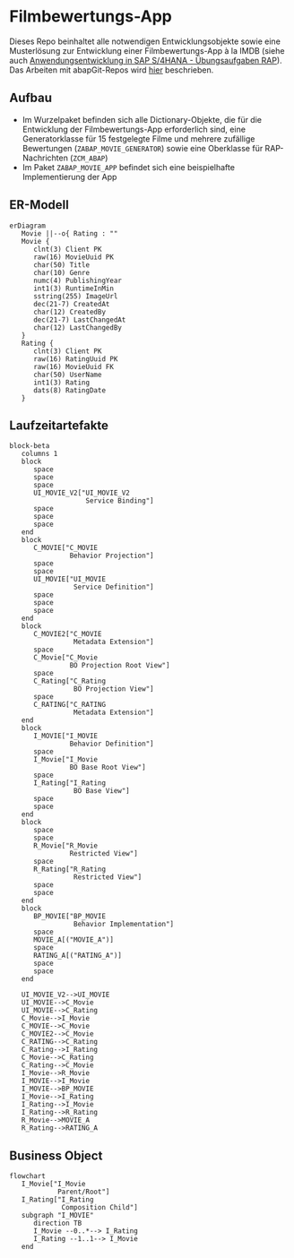 # Filmbewertungs-App

Dieses Repo beinhaltet alle notwendigen Entwicklungsobjekte sowie eine Musterlösung zur Entwicklung einer Filmbewertungs-App à la IMDB (siehe auch [Anwendungsentwicklung in SAP S/4HANA - Übungsaufgaben RAP](https://appenmaier.github.io/s4hana/exercises/rap/)). Das Arbeiten mit abapGit-Repos wird [hier](https://appenmaier.github.io/s4hana/additional-material/instructions/use-git-ondemand) beschrieben.

## Aufbau

- Im Wurzelpaket befinden sich alle Dictionary-Objekte, die für die Entwicklung der Filmbewertungs-App erforderlich sind, eine Generatorklasse für 15 festgelegte Filme und mehrere zufällige Bewertungen (`ZABAP_MOVIE_GENERATOR`) sowie eine Oberklasse für RAP-Nachrichten (`ZCM_ABAP`)
- Im Paket `ZABAP_MOVIE_APP` befindet sich eine beispielhafte Implementierung der App

## ER-Modell

```mermaid
erDiagram
   Movie ||--o{ Rating : ""
   Movie {
      clnt(3) Client PK
      raw(16) MovieUuid PK
      char(50) Title
      char(10) Genre
      numc(4) PublishingYear
      int1(3) RuntimeInMin
      sstring(255) ImageUrl
      dec(21-7) CreatedAt
      char(12) CreatedBy
      dec(21-7) LastChangedAt
      char(12) LastChangedBy
   }
   Rating {
      clnt(3) Client PK
      raw(16) RatingUuid PK
      raw(16) MovieUuid FK
      char(50) UserName
      int1(3) Rating
      dats(8) RatingDate
   }
```

## Laufzeitartefakte

```mermaid
block-beta
   columns 1
   block
      space
      space
      space
      UI_MOVIE_V2["UI_MOVIE_V2
                   Service Binding"]
      space
      space
      space
   end
   block
      C_MOVIE["C_MOVIE
               Behavior Projection"]
      space
      space
      UI_MOVIE["UI_MOVIE
                Service Definition"]
      space
      space
      space
   end
   block     
      C_MOVIE2["C_MOVIE
                Metadata Extension"]
      space
      C_Movie["C_Movie
               BO Projection Root View"]
      space
      C_Rating["C_Rating
                BO Projection View"]
      space
      C_RATING["C_RATING
                Metadata Extension"]
   end
   block
      I_MOVIE["I_MOVIE
               Behavior Definition"]
      space
      I_Movie["I_Movie
               BO Base Root View"]
      space
      I_Rating["I_Rating
                BO Base View"]
      space
      space
   end
   block
      space
      space
      R_Movie["R_Movie
               Restricted View"]
      space
      R_Rating["R_Rating
                Restricted View"]
      space
      space
   end
   block
      BP_MOVIE["BP_MOVIE
                Behavior Implementation"]
      space
      MOVIE_A[("MOVIE_A")]
      space
      RATING_A[("RATING_A")]
      space
      space
   end

   UI_MOVIE_V2-->UI_MOVIE
   UI_MOVIE-->C_Movie
   UI_MOVIE-->C_Rating
   C_Movie-->I_Movie
   C_MOVIE-->C_Movie
   C_MOVIE2-->C_Movie
   C_RATING-->C_Rating
   C_Rating-->I_Rating
   C_Movie-->C_Rating
   C_Rating-->C_Movie
   I_Movie-->R_Movie
   I_MOVIE-->I_Movie
   I_MOVIE-->BP_MOVIE
   I_Movie-->I_Rating
   I_Rating-->I_Movie
   I_Rating-->R_Rating
   R_Movie-->MOVIE_A
   R_Rating-->RATING_A
```

## Business Object

```mermaid
flowchart
   I_Movie["I_Movie
            Parent/Root"]
   I_Rating["I_Rating
             Composition Child"]
   subgraph "I_MOVIE"
      direction TB
      I_Movie --0..*--> I_Rating
      I_Rating --1..1--> I_Movie
   end
```
